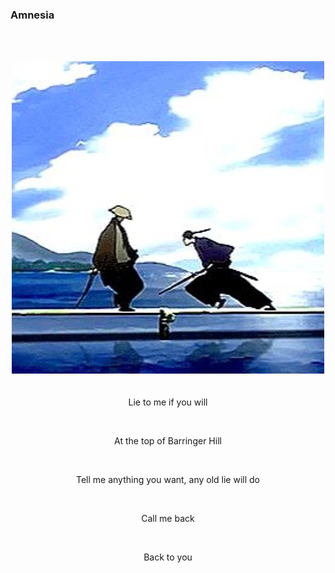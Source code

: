 ### Amnesia 

<br/><br/>
<div align="center"><img src="/assets/pics/amnesia.png"></div>

#### 


<div align="center" style="display: flex; flex-direction: column; align-items: center; ">

Lie to me if you will<br/><br/>

At the top of Barringer Hill<br/><br/>

Tell me anything you want, any old lie will do<br/><br/>

Call me back<br/><br/>

Back to you<br/><br/>
</div>

<br/><br/>
